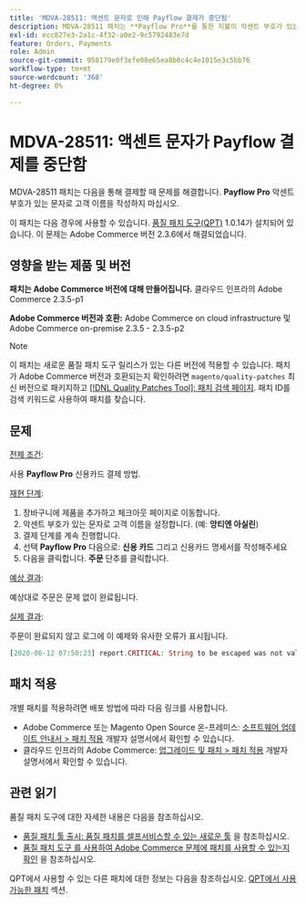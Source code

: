 ```yaml
---
title: 'MDVA-28511: 액센트 문자로 인해 Payflow 결제가 중단됨'
description: MDVA-28511 패치는 **Payflow Pro**를 통한 지불이 악센트 부호가 있는 고객 이름에 대해 완료되지 않을 때 문제를 해결합니다.
exl-id: ecc827e3-2a1c-4f32-a0e2-9c5792483e7d
feature: Orders, Payments
role: Admin
source-git-commit: 958179e0f3efe08e65ea8b0c4c4e1015e3c5bb76
workflow-type: tm+mt
source-wordcount: '368'
ht-degree: 0%

---
```


# MDVA-28511: 액센트 문자가 Payflow 결제를 중단함

MDVA-28511 패치는 다음을 통해 결제할 때 문제를 해결합니다. **Payflow Pro** 악센트 부호가 있는 문자로 고객 이름을 작성하지 마십시오.

이 패치는 다음 경우에 사용할 수 있습니다. [품질 패치 도구(QPT)](https://devdocs.magento.com/guides/v2.4/comp-mgr/patching.html#mqp) 1.0.14가 설치되어 있습니다. 이 문제는 Adobe Commerce 버전 2.3.6에서 해결되었습니다.

## 영향을 받는 제품 및 버전

**패치는 Adobe Commerce 버전에 대해 만들어집니다.** 클라우드 인프라의 Adobe Commerce 2.3.5-p1

**Adobe Commerce 버전과 호환:** Adobe Commerce on cloud infrastructure 및 Adobe Commerce on-premise 2.3.5 - 2.3.5-p2

>[!NOTE]
>
>이 패치는 새로운 품질 패치 도구 릴리스가 있는 다른 버전에 적용할 수 있습니다. 패치가 Adobe Commerce 버전과 호환되는지 확인하려면 `magento/quality-patches` 최신 버전으로 패키지하고 [[!DNL Quality Patches Tool]: 패치 검색 페이지](https://devdocs.magento.com/quality-patches/tool.html#patch-grid). 패치 ID를 검색 키워드로 사용하여 패치를 찾습니다.

## 문제

<u>전제 조건</u>:

사용 **Payflow Pro** 신용카드 결제 방법.

<u>재현 단계</u>:

1. 장바구니에 제품을 추가하고 체크아웃 페이지로 이동합니다.
1. 악센트 부호가 있는 문자로 고객 이름을 설정합니다. (예: **앙티엔 아실린**)
1. 결제 단계를 계속 진행합니다.
1. 선택 **Payflow Pro** 다음으로: **신용 카드** 그리고 신용카드 명세서를 작성해주세요
1. 다음을 클릭합니다. **주문** 단추를 클릭합니다.

<u>예상 결과</u>:

예상대로 주문은 문제 없이 완료됩니다.

<u>실제 결과</u>:

주문이 완료되지 않고 로그에 이 예제와 유사한 오류가 표시됩니다.

```php
[2020-06-12 07:50:23] report.CRITICAL: String to be escaped was not valid UTF-8 or could not be converted: �?tienne �?illini [] []
```

## 패치 적용

개별 패치를 적용하려면 배포 방법에 따라 다음 링크를 사용합니다.

* Adobe Commerce 또는 Magento Open Source 온-프레미스: [소프트웨어 업데이트 안내서 > 패치 적용](https://devdocs.magento.com/guides/v2.4/comp-mgr/patching/mqp.html) 개발자 설명서에서 확인할 수 있습니다.
* 클라우드 인프라의 Adobe Commerce: [업그레이드 및 패치 > 패치 적용](https://devdocs.magento.com/cloud/project/project-patch.html) 개발자 설명서에서 확인할 수 있습니다.

## 관련 읽기

품질 패치 도구에 대한 자세한 내용은 다음을 참조하십시오.

* [품질 패치 툴 출시: 품질 패치를 셀프서비스할 수 있는 새로운 툴](/help/announcements/adobe-commerce-announcements/magento-quality-patches-released-new-tool-to-self-serve-quality-patches.md) 을 참조하십시오.
* [품질 패치 도구 를 사용하여 Adobe Commerce 문제에 패치를 사용할 수 있는지 확인](/help/support-tools/patches-available-in-qpt-tool/check-patch-for-magento-issue-with-magento-quality-patches.md) 을 참조하십시오.

QPT에서 사용할 수 있는 다른 패치에 대한 정보는 다음을 참조하십시오. [QPT에서 사용 가능한 패치](https://support.magento.com/hc/en-us/sections/360010506631-Patches-available-in-MQP-tool-) 섹션.
